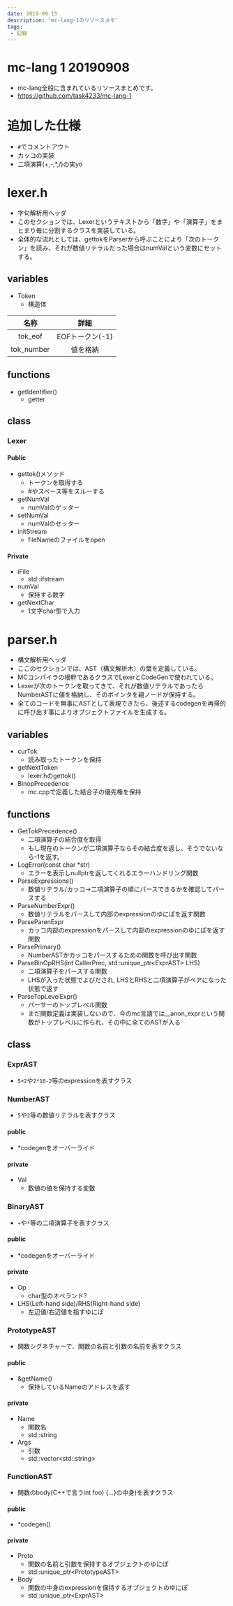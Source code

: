 ```yaml
---
date: 2019-09-15
description: 'mc-lang-1のリソースメモ'
tags:
 - 記録
---
```


# mc-lang 1 20190908
 - mc-lang全般に含まれているリソースまとめです。
 - https://github.com/task4233/mc-lang-1

# 追加した仕様
 - `#`でコメントアウト
 - カッコの実装
 - 二項演算(+,-,*,/)の実yo

# lexer.h
 - 字句解析用ヘッダ
 - このセクションでは、Lexerというテキストから「数字」や「演算子」をまとまり毎に分割するクラスを実装している。
 - 全体的な流れとしては、gettokをParserから呼ぶことにより「次のトークン」を読み、それが数値リテラルだった場合はnumValという変数にセットする。
## variables
 - Token
   - 構造体

|名称|詳細|
|:-:|:-:|
|tok_eof|EOFトークン(-1)|
|tok_number|値を格納|

## functions
 - getIdentifier()
   - getter

## class
### Lexer
#### Public
 - gettok()メソッド
   - トークンを取得する
   - #やスペース等をスルーする
 - getNumVal
   - numValのゲッター
 - setNumVal
   - numValのセッター
 - initStream
   - fileNameのファイルをopen

#### Private
 - iFile
   - std::ifstream
 - numVal
   - 保持する数字
 - getNextChar
   - 1文字char型で入力

# parser.h
 - 構文解析用ヘッダ
 - ここのセクションでは、AST（構文解析木）の葉を定義している。
 - MCコンパイラの根幹であるクラスでLexerとCodeGenで使われている。
 - Lexerが次のトークンを取ってきて、それが数値リテラルであったらNumberASTに値を格納し、そのポインタを親ノードが保持する。
 - 全てのコードを無事にASTとして表現できたら、後述するcodegenを再帰的に呼び出す事によりオブジェクトファイルを生成する。

## variables
 - curTok
   - 読み取ったトークンを保持
 - getNextToken
   - lexer.hのgettok()
 - BinopPrecedence
   - mc.cppで定義した結合子の優先権を保持
## functions
 - GetTokPrecedence()
   - 二項演算子の結合度を取得
   - もし現在のトークンが二項演算子ならその結合度を返し、そうでないなら-1を返す。
 - LogError(const char *str)
   - エラーを表示しnullptrを返してくれるエラーハンドリング関数
 - ParseExpressions()
   - 数値リテラル/カッコ->二項演算子の順にパースできるかを確認してパースする
 - ParseNumberExpr()
   - 数値リテラルをパースして内部のexpressionのゆにぽを返す関数
 - ParseParenExpr
   - カッコ内部のexpressionをパースして内部のexpressionのゆにぽを返す関数
 - ParsePrimary()
   - NumberASTかカッコをパースするための関数を呼び出す関数
 - ParseBinOpRHS\(int CallerPrec, std::unique_ptr\<ExprAST\> LHS\)
   - 二項演算子をパースする関数
   - LHSが入った状態でよびだされ, LHSとRHSと二項演算子がペアになった状態で返す
 - ParseTopLevelExpr()
   - パーサーのトップレベル関数
   - まだ関数定義は実装しないので、今のmc言語では__anon_exprという関数がトップレベルに作られ、その中に全てのASTが入る

## class
### ExprAST
 - `5+2`や`2*10-2`等のexpressionを表すクラス

### NumberAST
 - `5`や`2`等の数値リテラルを表すクラス
 
#### public
 - *codegenをオーバーライド

#### private
 - Val
   - 数値の値を保持する変数 

### BinaryAST
 - `+`や`*`等の二項演算子を表すクラス
#### public
 - *codegenをオーバーライド

#### private
 - Op
   - char型のオペランド?
 - LHS(Left-hand side)/RHS(Right-hand side)
   - 左辺値/右辺値を指すゆにぽ

### PrototypeAST
 - 関数シグネチャーで、関数の名前と引数の名前を表すクラス
#### public
 - &getName()
   - 保持しているNameのアドレスを返す
#### private
 - Name
   - 関数名
   - std::string
 - Args
   - 引数
   - std::vector\<std::string\>
 
### FunctionAST
 - 関数のbody(C++で言うint foo) {...}の中身)を表すクラス

#### public
 - *codegen()

#### private
 - Proto
   - 関数の名前と引数を保持するオブジェクトのゆにぽ
   - std::unique_ptr\<PrototypeAST\>
 - Body
   - 関数の中身のexpressionを保持するオブジェクトのゆにぽ
   - std::unique_ptr\<ExprAST\>
